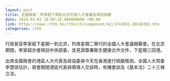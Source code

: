 ```yaml
---
layout: post
title: 全國兩會｜李家超下周到北京列席人大會議及拜訪部委
date: 2024-03-02 18:09:26.000000000 +08:00
link: https://news.rthk.hk/rthk/ch/component/k2/1742801-20240302.htm
categories: rthk
---
```


行政長官李家超下星期一到北京，列席星期二舉行的全國人大會議開幕會。在北京期間，李家超亦會拜訪中央部委，並見證簽署衞生健康合作文件，下星期三回港。

出席全國兩會的港區人大代表及政協委員今天在香港進行核酸檢測。全國人大常委李慧琼估計，兩會期間港區代表與領導人交談時，有機會談及《基本法》二十三條立法。
